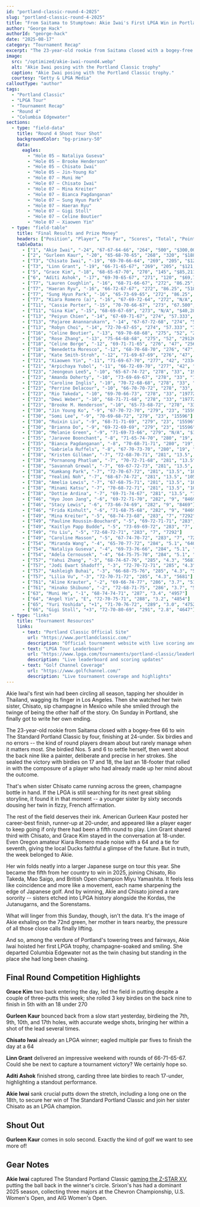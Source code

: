 ```yaml
---
id: "portland-classic-round-4-2025"
slug: "portland-classic-round-4-2025"
title: "From Saitama to Stumptown: Akie Iwai's First LPGA Win in Portland"
author: "George Hack"
authorId: "george-hack"
date: "2025-08-17"
category: "Tournament Recap"
excerpt: "The 23-year-old rookie from Saitama closed with a bogey-free 66 to win The Standard Portland Classic by four, finishing at 24-under. Six birdies and no errors -- the kind of round players dream about but rarely manage when it matters most."
image:
  src: "/optimized/akie-iwai-round4.webp"
  alt: "Akie Iwai posing with the Portland Classic trophy"
  caption: "Akie Iwai posing with the Portland Classic trophy."
  courtesy: "Getty & LPGA Media"
calloutType: "author"
tags:
  - "Portland Classic"
  - "LPGA Tour"
  - "Tournament Recap"
  - "Round 4"
  - "Columbia Edgewater"
sections:
  - type: "field-data"
    title: "Round 4 Shoot Your Shot"
    backgroundColor: "bg-primary-50"
    data:
      eagles:
        - "Hole 05 – Nataliya Guseva"
        - "Hole 05 – Brooke Henderson"
        - "Hole 05 – Chisato Iwai"
        - "Hole 05 – Jin-Young Ko"
        - "Hole 07 – Muni He"
        - "Hole 07 – Chisato Iwai"
        - "Hole 07 – Mina Kreiter"
        - "Hole 07 – Bianca Pagdanganan"
        - "Hole 07 – Sung Hyun Park"
        - "Hole 07 – Haeran Ryu"
        - "Hole 07 – Gigi Stoll"
        - "Hole 07 – Celine Boutier"
        - "Hole 07 – Xiaowen Yin"
  - type: "field-table"
    title: "Final Results and Prize Money"
    headers: ["Position", "Player", "To Par", "Scores", "Total", "Points", "Prize Money"]
    tableData:
      - ["1", "Akie Iwai", "-24", "67-67-64-66", "264", "500", "$300,000"]
      - ["2", "Gurleen Kaur", "-20", "65-68-70-65", "268", "320", "$188,651"]
      - ["T3", "Chisato Iwai", "-19", "69-70-66-64", "269", "205", "$121,360"]
      - ["T3", "Linn Grant", "-19", "66-71-65-67", "269", "205", "$121,360"]
      - ["5", "Grace Kim", "-18", "68-65-67-70", "270", "145", "$85,211"]
      - ["6", "Aditi Ashok", "-17", "69-70-65-67", "271", "120", "$69,718"]
      - ["T7", "Lauren Coughlin", "-16", "68-71-66-67", "272", "86.25", "51815"]
      - ["T7", "Haeran Ryu", "-16", "66-72-67-67", "272", "86.25", "51815"]
      - ["T7", "Sung Hyun Park", "-16", "65-73-69-65", "272", "86.25", "51815"]
      - ["T7", "Kiara Romero (a)", "-16", "67-69-72-64", "272", "N/A", "$0"]
      - ["T11", "Cassie Porter", "-15", "70-70-66-67", "273", "67.500", "40281"]
      - ["T11", "Gina Kim", "-15", "68-69-67-69", "273", "N/A", "$40,281"]
      - ["T13", "Peiyun Chien", "-14", "67-69-71-67", "274", "57.333", "33946"]
      - ["T13", "Pajaree Anannarukarn", "-14", "67-67-72-68", "274", "57.333", "33946"]
      - ["T13", "Robyn Choi", "-14", "72-70-67-65", "274", "57.333", "33946"]
      - ["T16", "Celine Boutier", "-13", "69-70-68-68", "275", "52", "29126"]
      - ["T16", "Rose Zhang", "-13", "75-64-68-68", "275", "52", "29126"]
      - ["T18", "Celine Borge", "-12", "69-71-71-65", "276", "47", "25684"]
      - ["T18", "Benedetta Moresco", "-12", "68-70-68-70", "276", "47", "25684"]
      - ["T18", "Kate Smith-Stroh", "-12", "71-69-67-69", "276", "47", "25684"]
      - ["T21", "Xiaowen Yin", "-11", "71-69-67-70", "277", "42", "23342"]
      - ["T21", "Arpichaya Yubol", "-11", "66-72-69-70", "277", "42", "23342"]
      - ["T23", "Jeongeun Lee5", "-10", "65-67-74-72", "278", "33", "19772"]
      - ["T23", "Amanda Doherty", "-10", "73-69-69-67", "278", "33", "19772"]
      - ["T23", "Caroline Inglis", "-10", "70-72-68-68", "278", "33", "19772"]
      - ["T23", "Perrine Delacour", "-10", "66-70-70-72", "278", "33", "19772"]
      - ["T23", "Rio Takeda", "-10", "69-70-66-73", "278", "33", "19772"]
      - ["T23", "Dewi Weber", "-10", "68-71-71-68", "278", "33", "19772"]
      - ["T23", "Brooke M. Henderson", "-10", "65-73-68-72", "278", "33", "19772"]
      - ["T30", "Jin Young Ko", "-9", "67-70-72-70", "279", "23", "15596"]
      - ["T30", "Somi Lee", "-9", "70-69-68-72", "279", "23", "15596"]
      - ["T30", "Ruixin Liu", "-9", "68-71-71-69", "279", "23", "15596"]
      - ["T30", "Brianna Do", "-9", "69-72-69-69", "279", "23", "15596"]
      - ["T30", "Melanie Green", "-9", "71-69-73-66", "279", "N/A", "$15,596"]
      - ["T35", "Jaravee Boonchant", "-8", "71-65-74-70", "280", "19", "13220"]
      - ["T35", "Bianca Pagdanganan", "-8", "70-68-71-71", "280", "19", "13220"]
      - ["T35", "Gabriela Ruffels", "-8", "67-70-73-70", "280", "19", "13220"]
      - ["T38", "Kristen Gillman", "-7", "72-68-70-71", "281", "13.5", "10574"]
      - ["T38", "Pornanong Phatlum", "-7", "70-72-71-68", "281", "13.5", "10574"]
      - ["T38", "Savannah Grewal", "-7", "69-67-72-73", "281", "13.5", "10574"]
      - ["T38", "Kumkang Park", "-7", "72-70-67-72", "281", "13.5", "10574"]
      - ["T38", "Yealimi Noh", "-7", "68-67-74-72", "281", "13.5", "10574"]
      - ["T38", "Amelia Lewis", "-7", "67-68-75-71", "281", "13.5", "10574"]
      - ["T38", "Minami Katsu", "-7", "70-68-72-71", "281", "13.5", "10574"]
      - ["T38", "Dottie Ardina", "-7", "69-71-74-67", "281", "13.5", "10574"]
      - ["T46", "Hyo Joon Jang", "-6", "69-72-71-70", "282", "9", "8469"]
      - ["T46", "Stacy Lewis", "-6", "73-66-74-69", "282", "9", "8469"]
      - ["T46", "Frida Kinhult", "-6", "71-68-75-68", "282", "9", "8469"]
      - ["T49", "Mina Kreiter", "-5", "68-74-73-68", "283", "7", "7292"]
      - ["T49", "Pauline Roussin-Bouchard", "-5", "69-72-71-71", "283", "7", "7292"]
      - ["T49", "Kaitlyn Papp Budde", "-5", "73-69-69-72", "283", "7", "7292"]
      - ["T49", "Yu Liu", "-5", "72-68-72-71", "283", "7", "7292"]
      - ["T49", "Caroline Masson", "-5", "67-74-70-72", "283", "7", "7292"]
      - ["T54", "Miranda Wang", "-4", "65-70-77-72", "284", "5.1", "6404"]
      - ["T54", "Nataliya Guseva", "-4", "69-73-76-66", "284", "5.1", "6404"]
      - ["T54", "Adela Cernousek", "-4", "64-75-75-70", "284", "5.1", "6404"]
      - ["T57", "Yahui Zhang", "-3", "68-74-67-76", "285", "4.3", "5681"]
      - ["T57", "Jodi Ewart Shadoff", "-3", "72-70-72-71", "285", "4.3", "5681"]
      - ["T57", "Ashleigh Buhai", "-3", "66-68-75-76", "285", "4.3", "5681"]
      - ["T57", "Lilia Vu", "-3", "72-70-71-72", "285", "4.3", "5681"]
      - ["T61", "Aline Krauter", "-2", "69-66-74-77", "286", "3.7", "5113"]
      - ["T61", "Hinako Shibuno", "-2", "72-68-71-75", "286", "3.7", "5113"]
      - ["63", "Muni He", "-1", "68-74-74-71", "287", "3.4", "4957"]
      - ["64", "Angel Yin", "E", "72-70-75-71", "288", "3.2", "4854"]
      - ["65", "Yuri Yoshida", "+1", "71-70-76-72", "289", "3.0", "4752"]
      - ["66", "Gigi Stoll", "+3", "72-70-80-69", "291", "2.8", "4647"]
  - type: "links"
    title: "Tournament Resources"
    links:
      - text: "Portland Classic Official Site"
        url: "https://www.portlandclassic.com/"
        description: "Official tournament website with live scoring and information"
      - text: "LPGA Tour Leaderboard"
        url: "https://www.lpga.com/tournaments/portland-classic/leaderboard"
        description: "Live leaderboard and scoring updates"
      - text: "Golf Channel Coverage"
        url: "https://www.golfchannel.com/"
        description: "Live tournament coverage and highlights"
---
```


Akie Iwai's first win had been circling all season, tapping her shoulder in Thailand, wagging its finger in Los Angeles. Then she watched her twin sister, Chisato, sip champagne in Mexico while she smiled through the twinge of being the other half of the story. On Sunday in Portland, she finally got to write her own ending.

The 23-year-old rookie from Saitama closed with a bogey-free 66 to win The Standard Portland Classic by four, finishing at 24-under. Six birdies and no errors -- the kind of round players dream about but rarely manage when it matters most. She birdied Nos. 5 and 6 to settle herself, then went about the back nine like a painter, deliberate and precise in her strokes. She sealed the victory with birdies on 17 and 18, the last an 18-footer that rolled in with the composure of a player who had already made up her mind about the outcome.

That's when sister Chisato came running across the green, champagne bottle in hand. If the LPGA is still searching for its next great sibling storyline, it found it in that moment -- a younger sister by sixty seconds dousing her twin in fizzy, French affirmation.

The rest of the field deserves their ink. American Gurleen Kaur posted her career-best finish, runner-up at 20-under, and appeared like a player eager to keep going if only there had been a fifth round to play. Linn Grant shared third with Chisato, and Grace Kim stayed in the conversation at 18-under. Even Oregon amateur Kiara Romero made noise with a 64 and a tie for seventh, giving the local Ducks faithful a glimpse of the future. But in truth, the week belonged to Akie.

Her win folds neatly into a larger Japanese surge on tour this year. She became the fifth from her country to win in 2025, joining Chisato, Rio Takeda, Mao Saigo, and British Open champion Miyu Yamashita. It feels less like coincidence and more like a movement, each name sharpening the edge of Japanese golf. And by winning, Akie and Chisato joined a rare sorority -- sisters etched into LPGA history alongside the Kordas, the Jutanugarns, and the Sorenstams.

What will linger from this Sunday, though, isn't the data. It's the image of Akie exhaling on the 72nd green, her mother in tears nearby, the pressure of all those close calls finally lifting.

And so, among the verdure of Portland's towering trees and fairways, Akie Iwai hoisted her first LPGA trophy, champagne-soaked and smiling. She departed Columbia Edgewater not as the twin chasing but standing in the place she had long been chasing.

## Final Round Competition Highlights

**Grace Kim** two back entering the day, led the field in putting despite a couple of three-putts this week; she rolled 3 key birdies on the back nine to finish in 5th with an 18 under 270

**Gurleen Kaur** bounced back from a slow start yesterday, birdieing the 7th, 9th, 10th, and 17th holes, with accurate wedge shots, bringing her within a shot of the lead several times.

**Chisato Iwai** already an LPGA winner; eagled multiple par fives to finish the day at a 64

**Linn Grant** delivered an impressive weekend with rounds of 66-71-65-67. Could she be next to capture a tournament victory? We certainly hope so.

**Aditi Ashok** finished strong, carding three late birdies to reach 17-under, highlighting a standout performance.

**Akie Iwai** sank crucial putts down the stretch, including a long one on the 18th, to secure her win of The Standard Portland Classic and join her sister Chisato as an LPGA champion.

## Shout Out

**Gurleen Kaur** comes in solo second. Exactly the kind of golf we want to see more of!

## Gear Notes

**Akie Iwai** captured The Standard Portland Classic [gaming the Z-STAR XV](https://us.dunlopsports.com/srixon/steady-dominance-products/z-star-xv-golf-balls/10360119.html), putting the ball back in the winner's circle. Srixon's has had a dominant 2025 season, collecting three majors at the Chevron Championship, U.S. Women's Open, and AIG Women's Open.
